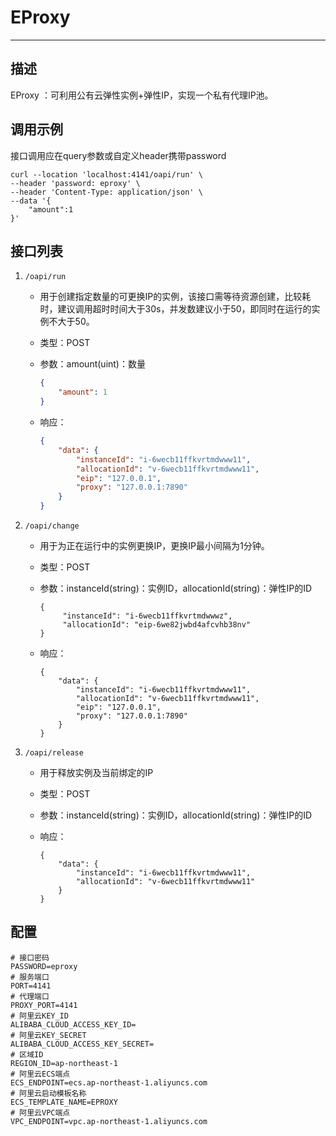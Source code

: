 # EProxy

---

## 描述

EProxy ：可利用公有云弹性实例+弹性IP，实现一个私有代理IP池。



## 调用示例

接口调用应在query参数或自定义header携带password

```
curl --location 'localhost:4141/oapi/run' \
--header 'password: eproxy' \
--header 'Content-Type: application/json' \
--data '{
    "amount":1
}'
```

## 接口列表

1. `/oapi/run`

   - 用于创建指定数量的可更换IP的实例，该接口需等待资源创建，比较耗时，建议调用超时时间大于30s，并发数建议小于50，即同时在运行的实例不大于50。

   - 类型：POST

   - 参数：amount(uint)：数量

     ```json
     {
         "amount": 1
     }
     ```

   - 响应：

     ```json
     {
         "data": {
             "instanceId": "i-6wecb11ffkvrtmdwww11",
             "allocationId": "v-6wecb11ffkvrtmdwww11",
             "eip": "127.0.0.1",
             "proxy": "127.0.0.1:7890"
         }
     }
     ```

2. `/oapi/change`

   - 用于为正在运行中的实例更换IP，更换IP最小间隔为1分钟。

   - 类型：POST

   - 参数：instanceId(string)：实例ID，allocationId(string)：弹性IP的ID

     ```
     {
          "instanceId": "i-6wecb11ffkvrtmdwwwz",
          "allocationId": "eip-6we82jwbd4afcvhb38nv"
     }
     ```

     

   - 响应：

     ```
     {
         "data": {
             "instanceId": "i-6wecb11ffkvrtmdwww11",
             "allocationId": "v-6wecb11ffkvrtmdwww11",
             "eip": "127.0.0.1",
             "proxy": "127.0.0.1:7890"
         }
     }
     ```

3. `/oapi/release`

   - 用于释放实例及当前绑定的IP

   - 类型：POST

   - 参数：instanceId(string)：实例ID，allocationId(string)：弹性IP的ID

   - 响应：

     ```
     {
         "data": {
             "instanceId": "i-6wecb11ffkvrtmdwww11",
             "allocationId": "v-6wecb11ffkvrtmdwww11"
         }
     }
     ```

## 配置

```
# 接口密码
PASSWORD=eproxy
# 服务端口
PORT=4141
# 代理端口
PROXY_PORT=4141
# 阿里云KEY_ID
ALIBABA_CLOUD_ACCESS_KEY_ID=
# 阿里云KEY_SECRET
ALIBABA_CLOUD_ACCESS_KEY_SECRET=
# 区域ID
REGION_ID=ap-northeast-1
# 阿里云ECS端点
ECS_ENDPOINT=ecs.ap-northeast-1.aliyuncs.com
# 阿里云启动模板名称
ECS_TEMPLATE_NAME=EPROXY
# 阿里云VPC端点
VPC_ENDPOINT=vpc.ap-northeast-1.aliyuncs.com
```